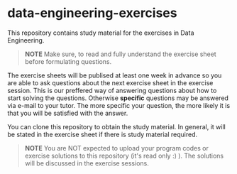 # data-engineering-exercises

This repository contains study material for the exercises in Data Engineering. 
 > **NOTE**
> Make sure, to read and fully understand the exercise sheet before formulating questions.

The exercise sheets will be publised at least one week in advance so you are able to ask questions about the next exercise sheet in the exercise session. This is our preffered way of answering questions about how to start solving the questions. Otherwise **specific** questions may be answered via e-mail to your tutor. The more specific your question, the more likely it is that you will be satisfied with the answer.

You can clone this repository to obtain the study material. In general, it will be stated in the exercise sheet if there is study material required. 

 > **NOTE**
 > You are NOT expected to upload your program codes or exercise solutions to this repository (it's read only :) ). The solutions will be discussed in the exercise sessions.


